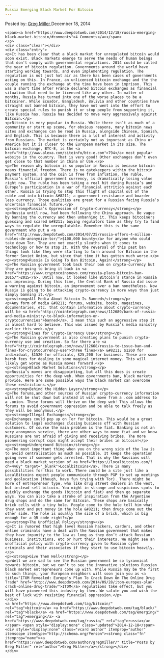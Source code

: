```yaml
---
Russia Emerging Black Market For Bitcoin
---
```

<article class="post-listing post-7386 post type-post status-publish format-standard has-post-thumbnail hentry  tag-bitcoin tag-emerging tag-russia">
    <div class="post-inner">
        <span>Posted by: <a href="https://www.deepdotweb.com/author/gregmiller/" title="">Greg Miller </a></span>
    <span>December 18, 2014</span>
    
    <span><a href="https://www.deepdotweb.com/2014/12/18/russia-emerging-black-market-bitcoin/#comments">4 Comments</a></span>
    </p>
    <div class="clear"></div>
    <div class="entry">
    <p>It has been clear that a black market for unregulated bitcoin would soon exist. Black markets emerge to serve the needs of human beings that don’t comply with governmental regulations. 2014 could be called the year of bitcoin regulation. Governments around the world have starting working towards, and even implementing regulation. The regulation is not just hot air as there has been cases of governments acting on this. In France, an unlicensed bitcoin exchange and the the couple running the exchange at the time have been in imprison. This was a short time after France declared bitcoin exchanges as financial situation that need to be licensed like any other. In matter of months, Russia has turned into one of the worse places to be a bitcoiner. While Ecuador, Bangladesh, Bolivia and other countries have straight out banned bitcoin, they have not went into the effort to create special rules to punish it or stop people from supporting it, like Russia has. Russia has decided to move very aggressively against Bitcoin.</p>
    <p>Bitcoin is very popular in Russia. While there isn’t as much of a community or start up scene, for obvious reasons, many bitcoin news sites and exchanges can be read in Russia, alongside Chinese, Spanish, and English. This is because there is a lot of interest and activity from Russians. The market is certainly not as important as China or America but it is closer to the European market in its size. The bitcoin exchange, BTC-E, is the <a href="http://www.alexa.com/siteinfo/btc-e.com">794</a> most popular website in the country. That is very good! Other exchanges don’t even get close to that number in China or USA.</p>
    <p>The reason why bitcoin is so popular in Russia is because bitcoin means financial freedom. There is no gatekeepers within the bitcoin payment system, and the coin is free from inflation. The ruble, Russia’s official government currency, is dramatically losing value right now. The ruble has been taking a real hit during Russia’s and Europe’s participation in a war of financial attrition against each other. Russia is trying to stop this flight of capital out of the ruble and into bitcoin &#8211; a government resistance and boarder less currency. Those qualities are great for a Russian facing Russia’s uncertain financial future.</p>
    <p><strong>Russia’s Oppression of Crypto-Currency</strong></p>
    <p>Russia until now, had been following the China approach. Be vague by banning the currency and then unbanning it. This keeps bitcoiners guessing and scared &#8211; buying regulators time as they try to find ways to regulate the unregulatable. Remember this is the same government who put a <a href="http://www.deepdotweb.com/2014/07/25/russia-offers-4-million-rubles-de-anonymize-tor/">$100,000 bounty</a> for anyone who could take down Tor. They are not exactly sleuths when it comes to technology or how to stop it. With the reversal of this past ban things look like they were starting to turn around for Bitcoin in the former Soviet Union, but since that time it has gotten much worse.</p>
    <p><strong>Russia Is Going To Ban Bitcoin, Again!</strong></p>
    <p>The Russian government took back their ban on crypto-currency but they are going to bring it back in <a href="https://www.cryptocoinsnews.com/russia-plans-bitcoin-ban-2015/">2015</a>. Until now, it looked like Bitcoin’s stance in Russia was improving. During this time, the Central Bank of Russia did issue a warning against bitcoin, an improvement over a ban nonetheless. Now Russia is going to be attacking crypto-currency in more ways than just simply banning it.</p>
    <p><strong>All Media About Bitcoin Is Banned</strong></p>
    <p>Any form of media &#8211; forums, website, books, magazines, documentaries, etc. that contain information about crypto-currency will be <a href="http://cointelegraph.com/news/112689/bank-of-russia-and-media-ministry-to-block-information-on-cryptocurrencies">banned</a>. I mean this such an aggressive step it is almost hard to believe. This was issued by Russia’s media ministry earlier this week.</p>
    <p><strong>Fines for Crypto-Currency Use</strong></p>
    <p>The Russian government is also creating plans to punish crypto-currency use and creation. So far there are <a href="http://cointelegraph.com/news/112668/russia-to-issue-ban-and-fines-for-cryptocurrency-use">three fines</a> &#8211; $1260 for individual, $1520 for officials, $25,200 for business. These are some harsh fees for dealing in some magical internet money. This will likely get worse as Russia moves forward.</p>
    <p><strong>Black Market Solutions</strong></p>
    <p>Russia’s moves are disappointing, but all this does is create opportunities for the deep web. When governments ban, black markets provide. Here are some possible ways the black market can overcome these restrictions.</p>
    <p><strong>Behind the Hidden Layer</strong></p>
    <p>The forums,and other sources of Russian crypto-currency information will not be shut down but instead it will move from a .com address to a .onion. These forums will thrive on the deep web! This allows the forums to avoid government oppression and be able to talk freely as they will be anonymous.</p>
    <p><strong>Illegal Exchanges</strong></p>
    <p>Exchanges could pop up on Tor for bitcoin. This would be a great solution to legal exchanges closing business off with Russian customers. Of course the main problem is the fiat. Banking is not an very anonymous service, there are other ways to move fiat and we know Russians are not afraid of giving and receiving bribes. The more pioneering corrupt cops might accept their bribes in bitcoin!</p>
    <p><strong>Underground Bitcoin</strong></p>
    <p>The most important thing when you on the wrong side of the law is to avoid centralization as much as possible. It keeps the operation going even if someone gets arrested. That is why the Russians will need a black market version of <a href="https://localbitcoins.com/?ch=4v6y" target="_blank">Localbitcoins</a>. There is many possibilities for this to work. There could be a site just like a LocalBitcoins expect people communicate through PGP to set up meetings and geolocation (though, have fun trying with Tor). There might be more of entrepreneur type, who like drug street dealers in the west, but instead sell bitcoin. You might in strange and suspicious spots to quickly exchange the goods (bitcoin and fiat) and then go separate ways. You can also take a stroke of inspiration from the Argentine drug shops and do the same for Bitcoin. These shops are basically brick cells with a tiny hole. People come to the hole tell him what they want and put money in the hole &#8211; then drugs come out the other side. The hole is usually the size of a brick, which is big enough for a QR code right?</p>
    <p><strong>The Unofficial Policy</strong></p>
    <p>It is rumored that high level Russian hackers, carders, and other online criminals have a deal with the Russian government that makes they have impunity to the law as long as they don’t attack Russian business, institutions, etc or hurt their interests. We might see an unofficial policy with crypto-currency given to Russian cyber criminals and their associates if they start to use bitcoin heavily.</p>
    <p><strong>Give Them Hell</strong></p>
    <p>Well we are sad to see the Russian government be so tyrannical towards bitcoin, but we can’t to see the innovative solutions Russian black market entrepreneurs come up with. While Russia may be the first to such things, your European neighbors will soon join you as <a title="ITOM Revealed: Europe’s Plan To Crack Down On The Online Drug Trade" href="http://www.deepdotweb.com/2014/09/28/itom-europes-plan-crack-online-drug-trade/">ITOM</a> regulations take effect, but you will have pioneered this industry by then. We salute you and wish the best of luck with resisting financial oppression.</p>
    </div>
    <a href="https://www.deepdotweb.com/tag/bitcoin/" rel="tag">bitcoin</a> <a href="https://www.deepdotweb.com/tag/black/" rel="tag">black</a> <a href="https://www.deepdotweb.com/tag/emerging/" rel="tag">emerging</a> <a href="https://www.deepdotweb.com/tag/russia/" rel="tag">russia</a></span> <span style="display:none" class="updated">2014-12-18</span>
    <div style="display:none" class="vcard author" itemprop="author" itemscope itemtype="http://schema.org/Person"><strong class="fn" itemprop="name"><a href="https://www.deepdotweb.com/author/gregmiller/" title="Posts by Greg Miller" rel="author">Greg Miller</a></strong></div>
    </div>
</article>

